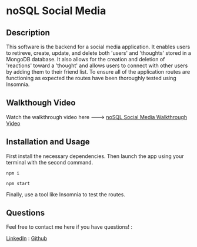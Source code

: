 # noSQL Social Media

## Description

This software is the backend for a social media application. It enables users to retireve, create, update, and delete both 'users' and 'thoughts' stored in a MongoDB database. It also allows for the creation and deletion of 'reactions' toward a 'thought' and allows users to connect with other users by adding them to their friend list. To ensure all of the application routes are functioning as expected the routes have been thoroughly tested using Insomnia.

## Walkthough Video

Watch the walkthrough video here ---> [noSQL Social Media Walkthrough Video](https://drive.google.com/file/d/1XFO7xdx7AGIORtKZv7AwYUrN4Eiujwas/view?usp=sharing)

## Installation and Usage

First install the necessary dependencies. Then launch the app using your terminal with the second command.

```
npm i
```

```
npm start
```

Finally, use a tool like Insomnia to test the routes.

## Questions

Feel free to contact me here if you have questions! :

[LinkedIn](https://www.linkedin.com/in/derekszcz45/) : [Github](https://github.com/Lone1ne)
